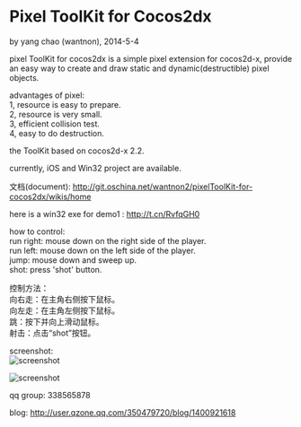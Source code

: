 Pixel ToolKit for Cocos2dx
==========
by yang chao (wantnon), 2014-5-4  

pixel ToolKit for cocos2dx is a simple pixel extension for cocos2d-x, provide an easy way to create and draw static and dynamic(destructible) pixel objects.  
  
advantages of pixel:  
1, resource is easy to prepare.  
2, resource is very small.  
3, efficient collision test.    
4, easy to do destruction.  
  
the ToolKit based on cocos2d-x 2.2. 
   
currently, iOS and Win32 project are available.  
    
文档(document): http://git.oschina.net/wantnon2/pixelToolKit-for-cocos2dx/wikis/home   
   
here is a win32 exe for demo1 : http://t.cn/RvfqGH0         
  
how to control:  
run right: mouse down on the right side of the player.  
run left: mouse down on the left side of the player.  
jump: mouse down and sweep up.  
shot: press 'shot' button.  
  
控制方法：  
向右走：在主角右侧按下鼠标。   
向左走：在主角左侧按下鼠标。  
跳：按下并向上滑动鼠标。  
射击：点击“shot”按钮。  
  
screenshot:  
![screenshot](http://git.oschina.net/wantnon2/pixelToolKit-for-cocos2dx/raw/master/screenshot/screenshot1.jpg)    
  
![screenshot](http://git.oschina.net/wantnon2/pixelToolKit-for-cocos2dx/raw/master/screenshot/screenshot2.jpg)   
  
qq group: 338565878   
  
blog: http://user.qzone.qq.com/350479720/blog/1400921618